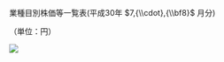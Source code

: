 業種目別株価等一覧表(平成30年 $7,{\\cdot},{\\bf8}$ 月分)

（単位：円）

![](https://www.nta.go.jp/tmp/962b0a9b-aafb-45d7-946a-2fcfb7f3f82a/images/ad95e7a06ddb330d95d221d784d28f71ca35a10c2cab804c91bbe624b7c0ba9f.jpg)